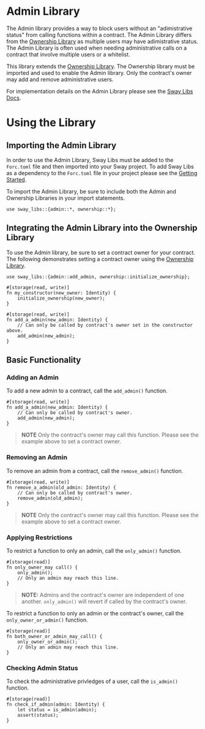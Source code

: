 # Admin Library

The Admin library provides a way to block users without an "adimistrative status" from calling functions within a contract. The Admin Library differs from the [Ownership Library](../ownership/index.md) as multiple users may have adimistrative status. The Admin Library is often used when needing administrative calls on a contract that involve multiple users or a whitelist.

This library extends the [Ownership Library](../ownership/index.md). The Ownership library must be imported and used to enable the Admin library. Only the contract's owner may add and remove administrative users. 

For implementation details on the Admin Library please see the [Sway Libs Docs](https://fuellabs.github.io/sway-libs/master/sway_libs/admin/index.html).

# Using the Library

## Importing the Admin Library

In order to use the Admin Library, Sway Libs must be added to the `Forc.toml` file and then imported into your Sway project. To add Sway Libs as a dependency to the `Forc.toml` file in your project please see the [Getting Started](../../../getting_started/index.md).

To import the Admin Library, be sure to include both the Admin and Ownership Libraries in your import statements.

```sway
use sway_libs::{admin::*, ownership::*};
```

## Integrating the Admin Library into the Ownership Library

To use the Admin library, be sure to set a contract owner for your contract. The following demonstrates setting a contract owner using the [Ownership Library](../ownership/).

```sway
use sway_libs::{admin::add_admin, ownership::initialize_ownership};

#[storage(read, write)]
fn my_constructor(new_owner: Identity) {
    initialize_ownership(new_owner);
}

#[storage(read, write)]
fn add_a_admin(new_admin: Identity) {
    // Can only be called by contract's owner set in the constructor above.
    add_admin(new_admin);
}
```

## Basic Functionality

### Adding an Admin

To add a new admin to a contract, call the `add_admin()` function.

```sway
#[storage(read, write)]
fn add_a_admin(new_admin: Identity) {
    // Can only be called by contract's owner.
    add_admin(new_admin);
}
```
> **NOTE** Only the contract's owner may call this function. Please see the example above to set a contract owner.

### Removing an Admin

To remove an admin from a contract, call the `remove_admin()` function.

```sway
#[storage(read, write)]
fn remove_a_admin(old_admin: Identity) {
    // Can only be called by contract's owner.
    remove_admin(old_admin);
}
```

> **NOTE** Only the contract's owner may call this function. Please see the example above to set a contract owner.

### Applying Restrictions

To restrict a function to only an admin, call the `only_admin()` function.

```sway
#[storage(read)]
fn only_owner_may call() {
    only_admin();
    // Only an admin may reach this line.
}
```

> **NOTE:** Admins and the contract's owner are independent of one another. `only_admin()` will revert if called by the contract's owner.

To restrict a function to only an admin or the contract's owner, call the `only_owner_or_admin()` function.

```sway
#[storage(read)]
fn both_owner_or_admin_may_call() {
    only_owner_or_admin();
    // Only an admin may reach this line.
}
```

### Checking Admin Status

To check the administrative privledges of a user, call the `is_admin()` function.

```sway
#[storage(read)]
fn check_if_admin(admin: Identity) {
    let status = is_admin(admin);
    assert(status);
}
```
